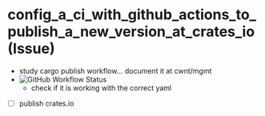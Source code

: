 # config_a_ci_with_github_actions_to_publish_a_new_version_at_crates_io (Issue)

- study cargo publish workflow... document it at cwnt/mgmt
- ![GitHub Workflow Status](https://img.shields.io/github/actions/workflow/status/cwnt-io/candid-gen/rust.yml)
  - check if it is working with the correct yaml
- [ ] publish crates.io
